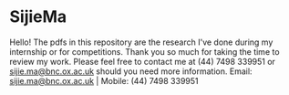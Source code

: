 # SijieMa
Hello! The pdfs in this repository are the research I've done during my internship or for competitions. 
Thank you so much for taking the time to review my work. 
Please feel free to contact me at (44) 7498 339951 or sijie.ma@bnc.ox.ac.uk should you need more information.
Email: sijie.ma@bnc.ox.ac.uk | Mobile: (44) 7498 339951
